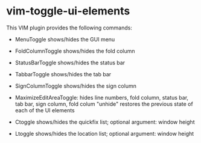 # vim-toggle-ui-elements

This VIM plugin provides the following commands:

 - MenuToggle
   shows/hides the GUI menu 

 - FoldColumnToggle
   shows/hides the fold column

 - StatusBarToggle
   shows/hides the status bar

 - TabbarToggle
   shows/hides the tab bar

 - SignColumnToggle
   shows/hides the sign column

 - MaximizeEditAreaToggle:
   hides line numbers, fold column, status bar, tab bar, sign column, fold colum
   "unhide" restores the previous state of each of the UI elements

 - Ctoggle
   shows/hides the quickfix list; optional argument: window height

 - Ltoggle
   shows/hides the location list; optional argument: window height
